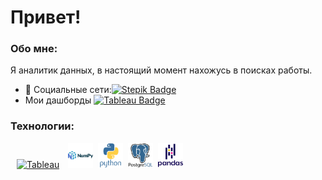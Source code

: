 # Привет!  
  

### Обо мне:

Я аналитик данных, в настоящий момент нахожусь в поисках работы.  
  

- :iphone: Социальные сети:[![Stepik Badge](https://img.shields.io/badge/-Stepik-black?style=flat&logo=STMicroelectronics&logoColor=white)](https://stepik.org/users/58372912?auth=login)
- Мои дашборды [![Tableau Badge](https://img.shields.io/badge/-Tableau-informational?style=flat&logo=Tableau&logoColor=white)](https://public.tableau.com/app/profile/sofya3550)

### Технологии:

<div align="left">  
<a href="https://www.tableau.com/" target="_blank"><img style="margin: 10px" src="https://profilinator.rishav.dev/skills-assets/tableau.svg" alt="Tableau" height="40" /></a>  
<img src="https://github.com/devicons/devicon/blob/master/icons/numpy/numpy-original-wordmark.svg" title="NumPy" width="40" height="40"/>&nbsp;
<img src="https://github.com/devicons/devicon/blob/master/icons/python/python-original-wordmark.svg" title="Python" width="40" height="40"/>&nbsp; 
<img src="https://github.com/devicons/devicon/blob/master/icons/postgresql/postgresql-original-wordmark.svg" title="PostgreSQL" alt="PostgreSQL" width="40" height="40"/>&nbsp;
<img src="https://github.com/devicons/devicon/blob/master/icons/pandas/pandas-original-wordmark.svg" title="Pandas" alt="Pandas" width="40" height="40"/>&nbsp;
</div>


